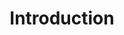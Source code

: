 ---
title: "Introduction"
linkTitle: "Introduction"
weight: 1
type: docs
description: >
    Introduction to Kubectl and Kustomize
---
